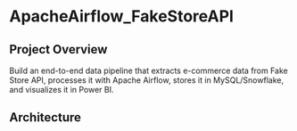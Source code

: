 # ApacheAirflow_FakeStoreAPI

## Project Overview

Build an end-to-end data pipeline that extracts e-commerce data from Fake Store API, processes it with Apache Airflow, stores it in MySQL/Snowflake, and visualizes it in Power BI.

## Architecture

